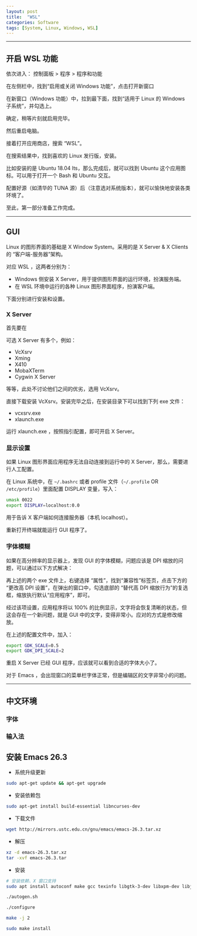 ```yaml
---
layout: post
title:  "WSL"
categories: Software
tags: [System, Linux, Windows, WSL]
---
```


---

## 开启 WSL 功能

依次进入：
控制面板 > 程序 > 程序和功能

在左侧栏中，找到“启用或关闭 Windows 功能”，点击打开新窗口

在新窗口（Windows 功能）中，拉到最下面，找到“适用于 Linux 的 Windows 子系统”，并勾选上。

确定，稍等片刻就启用完毕。

然后重启电脑。

接着打开应用商店，搜索 “WSL”。

在搜索结果中，找到喜欢的 Linux 发行版，安装。

比如安装的是 Ubuntu 18.04 lts，那么完成后，就可以找到 Ubuntu 这个应用图标。可以用于打开一个 Bash 和 Ubuntu 交互。

配置好源（如清华的 TUNA 源）后（注意选对系统版本），就可以愉快地安装各类环境了。

至此，第一部分准备工作完成。


<!-- more -->

---


## GUI

Linux 的图形界面的基础是 X Window System。采用的是 X Server & X Clients 的 “客户端-服务器”架构。

对应 WSL ，这两者分别为：

- Windows 侧安装 X Server，用于提供图形界面的运行环境，扮演服务端。
- 在 WSL 环境中运行的各种 Linux 图形界面程序，扮演客户端。

下面分别进行安装和设置。

### X Server

首先要在

可选 X Server 有多个，例如：

- VcXsrv
- Xming
- X410
- MobaXTerm
- Cygwin X Server

等等，此处不讨论他们之间的优劣，选用 VcXsrv。

直接下载安装 VcXsrv。安装完毕之后，在安装目录下可以找到下列 exe 文件：

- vcxsrv.exe
- xlaunch.exe

运行 xlaunch.exe ，按照指引配置，即可开启 X Server。

### 显示设置

如果 Linux 图形界面应用程序无法自动连接到运行中的 X Server，那么，需要进行人工配置。

在 Linux 系统中，在 `~/.bashrc` 或者 profile 文件（`~/.profile` OR `/etc/profile`）里面配置 DISPLAY 变量，写入：

```bash
umask 0022
export DISPLAY=localhost:0.0
```

用于告诉 X 客户端如何连接服务器（本机 localhost）。

重新打开终端就能运行 GUI 程序了。


### 字体模糊

如果在高分辨率的显示器上，发现 GUI 的字体模糊，问题应该是 DPI 缩放的问题，可以通过以下方式解决：

再上述的两个 exe 文件上，右键选择 “属性”，找到“兼容性”标签页，点击下方的 “更改高 DPI 设置”，在弹出的窗口中，勾选底部的 “替代高 DPI 缩放行为”的复选框，缩放执行默认“应用程序”，即可。

经过该项设置，应用程序将以 100% 的比例显示，文字将会恢复清晰的状态，但这会存在一个新问题，就是 GUI 中的文字，变得非常小。应对的方式是修改缩放。

在上述的配置文件中，加入：

```bash
export GDK_SCALE=0.5
export GDK_DPI_SCALE=2
```

重启 X Server 已经 GUI 程序，应该就可以看到合适的字体大小了。

对于 Emacs ，会出现窗口的菜单栏字体正常，但是编辑区的文字非常小的问题。


---


## 中文环境

### 字体


### 输入法



## 安装 Emacs 26.3


- 系统升级更新

```bash
sudo apt-get update && apt-get upgrade
```

- 安装依赖包

```bash
sudo apt-get install build-essential libncurses-dev
```

- 下载文件

```bash
wget http://mirrors.ustc.edu.cn/gnu/emacs/emacs-26.3.tar.xz
```

- 解压

```bash
xz -d emacs-26.3.tar.xz
tar -xvf emacs-26.3.tar
```

- 安装

```bash
# 安装依赖、X 窗口支持
sudo apt install autoconf make gcc texinfo libgtk-3-dev libxpm-dev libjpeg-dev libgif-dev libtiff5-dev libncurses5-dev libxml2-dev libgnutls28-dev

./autogen.sh

./configure

make -j 2

sudo make install
```

